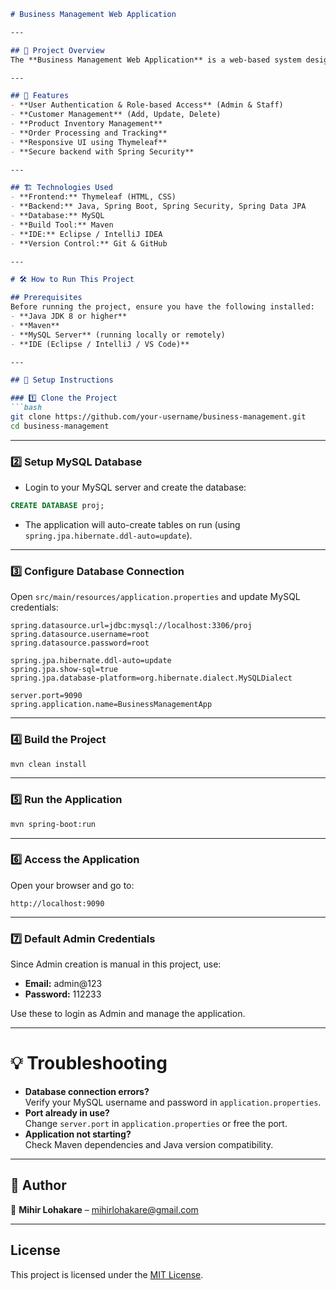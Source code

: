```markdown
# Business Management Web Application

---

## 📌 Project Overview  
The **Business Management Web Application** is a web-based system designed to help small to medium businesses manage **customers**, **inventory**, and **orders** efficiently. It features role-based secure login for Admin and Staff and offers full CRUD functionality.

---

## 🚀 Features  
- **User Authentication & Role-based Access** (Admin & Staff)  
- **Customer Management** (Add, Update, Delete)  
- **Product Inventory Management**  
- **Order Processing and Tracking**  
- **Responsive UI using Thymeleaf**  
- **Secure backend with Spring Security**  

---

## 🏗️ Technologies Used  
- **Frontend:** Thymeleaf (HTML, CSS)  
- **Backend:** Java, Spring Boot, Spring Security, Spring Data JPA  
- **Database:** MySQL  
- **Build Tool:** Maven  
- **IDE:** Eclipse / IntelliJ IDEA  
- **Version Control:** Git & GitHub  

---

# 🛠 How to Run This Project  

## Prerequisites  
Before running the project, ensure you have the following installed:  
- **Java JDK 8 or higher**  
- **Maven**  
- **MySQL Server** (running locally or remotely)  
- **IDE (Eclipse / IntelliJ / VS Code)**  

---

## 📂 Setup Instructions  

### 1️⃣ Clone the Project  
```bash
git clone https://github.com/your-username/business-management.git
cd business-management
```

---

### 2️⃣ Setup MySQL Database  
- Login to your MySQL server and create the database:  
```sql
CREATE DATABASE proj;
```

- The application will auto-create tables on run (using `spring.jpa.hibernate.ddl-auto=update`).

---

### 3️⃣ Configure Database Connection  
Open `src/main/resources/application.properties` and update MySQL credentials:  
```properties
spring.datasource.url=jdbc:mysql://localhost:3306/proj
spring.datasource.username=root
spring.datasource.password=root

spring.jpa.hibernate.ddl-auto=update
spring.jpa.show-sql=true
spring.jpa.database-platform=org.hibernate.dialect.MySQLDialect

server.port=9090
spring.application.name=BusinessManagementApp
```

---

### 4️⃣ Build the Project  
```bash
mvn clean install
```

---

### 5️⃣ Run the Application  
```bash
mvn spring-boot:run
```

---

### 6️⃣ Access the Application  
Open your browser and go to:  
```
http://localhost:9090
```

---

### 7️⃣ Default Admin Credentials  
Since Admin creation is manual in this project, use:  
- **Email:** admin@123  
- **Password:** 112233  

Use these to login as Admin and manage the application.

---

# 💡 Troubleshooting  
- **Database connection errors?**  
  Verify your MySQL username and password in `application.properties`.  
- **Port already in use?**  
  Change `server.port` in `application.properties` or free the port.  
- **Application not starting?**  
  Check Maven dependencies and Java version compatibility.  

---

## 🔗 Author  
📧 **Mihir Lohakare** – [mihirlohakare@gmail.com](mailto:mihirlohakare@gmail.com)  

---

## License  
This project is licensed under the [MIT License](LICENSE.txt).  
```
